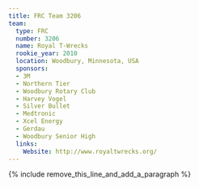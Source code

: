 ```yaml
---
title: FRC Team 3206
team:
  type: FRC
  number: 3206
  name: Royal T-Wrecks
  rookie_year: 2010
  location: Woodbury, Minnesota, USA
  sponsors:
  - 3M
  - Northern Tier
  - Woodbury Rotary Club
  - Harvey Vogel
  - Silver Bullet
  - Medtronic
  - Xcel Energy
  - Gerdau
  - Woodbury Senior High
  links:
    Website: http://www.royaltwrecks.org/
---
```


{% include remove_this_line_and_add_a_paragraph %}